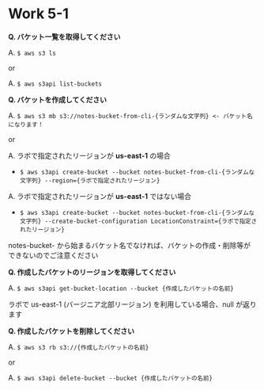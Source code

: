 # Work 5-1

**Q. バケット一覧を取得してください**

A. ```$ aws s3 ls``` 

or 

A. ```$ aws s3api list-buckets```

**Q. バケットを作成してください**
 
A. ```$ aws s3 mb s3://notes-bucket-from-cli-{ランダムな文字列} <- バケット名になります！``` 

or  

A. ラボで指定されたリージョンが **us-east-1** の場合
 - ```$ aws s3api create-bucket --bucket notes-bucket-from-cli-{ランダムな文字列} --region={ラボで指定されたリージョン}```

A. ラボで指定されたリージョンが **us-east-1** ではない場合
 - ```$ aws s3api create-bucket --bucket notes-bucket-from-cli-{ランダムな文字列} --create-bucket-configuration LocationConstraint={ラボで指定されたリージョン}```
 
notes-bucket- から始まるバケット名でなければ、バケットの作成・削除等ができないのでご注意ください

**Q. 作成したバケットのリージョンを取得してください**

A. ```$ aws s3api get-bucket-location --bucket {作成したバケットの名前}```

ラボで us-east-1 (バージニア北部リージョン) を利用している場合、null が返ります

**Q. 作成したバケットを削除してください**

A.  ```$ aws s3 rb s3://{作成したバケットの名前}```

or 

A. ```$ aws s3api delete-bucket --bucket {作成したバケットの名前}```
